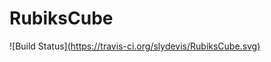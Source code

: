 # RubiksCube

![Build Status][(https://travis-ci.org/slydevis/RubiksCube.svg)](https://travis-ci.org/slydevis/RubiksCube)
